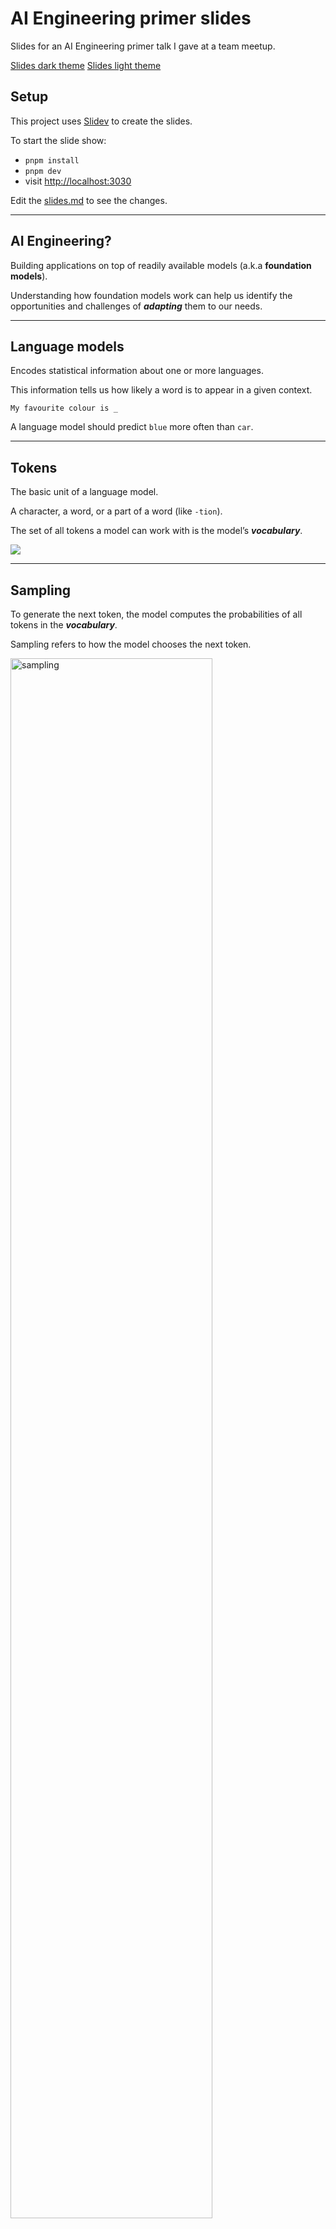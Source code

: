 # AI Engineering primer slides

Slides for an AI Engineering primer talk I gave at a team meetup.

[Slides dark theme](./AI%20Engineering%20Primer%20-%20Dark.pdf)
[Slides light theme](./AI%20Engineering%20Primer%20-%20Light.pdf)

## Setup

This project uses [Slidev](https://sli.dev/) to create the slides.

To start the slide show:

- `pnpm install`
- `pnpm dev`
- visit <http://localhost:3030>

Edit the [slides.md](./slides.md) to see the changes.

---

## AI Engineering?

Building applications on top of readily available models (a.k.a **foundation models**).

Understanding how foundation models work can help us identify the opportunities and challenges of **_adapting_** them to our needs.

---

## Language models

Encodes statistical information about one or more languages.

This information tells us how likely a word is to appear in a given context.

```
My favourite colour is _

```

A language model should predict `blue` more often than `car`.

---

## Tokens

The basic unit of a language model.

A character, a word, or a part of a word (like `-tion`).

The set of all tokens a model can work with is the model’s **_vocabulary_**.

![](./images/tokens.png)

---

## Sampling

To generate the next token, the model computes the probabilities of all tokens in the **_vocabulary_**.

Sampling refers to how the model chooses the next token.

<img src="./images/sampling.png" alt="sampling" width="80%" />

---

## Greedy sampling

A common sampling strategy is to pick the outcome with the highest probability.

This works for classification, but creates _boring_ outputs.

Instead of picking the next most likely token, the model can sample according to the probability distributions of all possible values.

<img src="./images/sampling.png" alt="sampling" width="80%" />

---

## Sampling: Logits

Each **_logit_** of a **_logit vector_** corresponds to a token from the model's **_vocabulary_**.

Larger logit values correspond to higher probabilities.

<img src="./images/logits.png" alt="logits" width="50%" />

---

## Sampling: Logprobs

Short for log probabilities, represent the probabilities of each token in the log scale.

Higher logprob values (closer to zero) indicate greater certainty in a token’s selection.

Not all model providers expose logprobs.

<img src="./images/logprobs.png" alt="logprobs" width="80%" />

---

## Sampling: Logprobs

Short for **_log probabilities_**, represent how likely each token is to be the next token in the sequence.

```ts
const prompt = `The unicorn's favourite colour is `
```

```json
{
  "token": "pink",
  "logprob": -0.15612991, // = 0.855 probability of pink
  "topLogprobs": [
    { "token": "pink", "logprob": -0.15612991 }, // = 0.855 probability of pink
    { "token": "spark", "logprob": -2.6561298 }, // = 0.070 probability of spark
    { "token": "rain", "logprob": -3.2811298 }, // = 0.037 probability of rain
    { "token": "purple", "logprob": -3.5311298 }, // = 0.031 probability of purple
    { "token": "blue", "logprob": -5.28113 } // = 0.005 probability of blue
  ]
}
```

Use `Math.exp()` to convert logprobs to probabilities (values between 0 and 1).

---

## Sampling strategies

## Temperature

Redistributes the probabilities of the possible values.

A higher temperature:

- 👇 reduces the probabilities of common tokens.
- 👆 increases the probabilities of rarer tokens.

This enables models to create more creative responses.

It’s common to set the temperature to 0 for a consistent output.

---

## Sampling strategies

### Top-k

Selects the top k logits before calculating the softmax.

👇 smaller k values make the text more predictable but less interesting.

```json
// Top-k = 3
[
  { "token": "pink", "logprob": -0.15612991 }, // ✅
  { "token": "spark", "logprob": -2.6561298 }, // ✅
  { "token": "rain", "logprob": -3.2811298 }, // ✅
  { "token": "purple", "logprob": -3.5311298 }, // ❌
  { "token": "blue", "logprob": -5.28113 } // ❌
]
```

---

## Sampling strategies

### Top-p (nucleus sampling)

Limits the set of tokens to those with the highest probability.

A top-p value of 0.9 means the model looks at words that together exceed 90% probability.

```json
// Top-p = 0.9
[
  { "token": "pink", "logprob": -0.15612991 }, // = 0.855 probability (cumulative = 0.855) ✅
  { "token": "spark", "logprob": -2.6561298 }, // = 0.070 probability (cumulative = 0.925) ✅
  { "token": "rain", "logprob": -3.2811298 }, // = 0.037 probability ❌
  { "token": "purple", "logprob": -3.5311298 }, // = 0.031 probability ❌
  { "token": "blue", "logprob": -5.28113 } // = 0.005 probability ❌
]
```

---

## Prompt Engineering

How to get AI models to express the desirable behaviors from the input alone, without changing the model weights.

What works for prompt engineering has changed rapidly as models became stronger.

- Write clear and explicit Instructions
  - Ask it to adopt a persona to shift perspective
  - Provide examples
  - Ask for structured outputs
- Provide sufficient context
- Split up complex tasks
- Chain of thought (CoT) – ask it to think step by step, although reasoning models do this now.

---

## Evaluation

Lots of things can go wrong with AI systems, due to their probabilistic and evolving nature.

Evaluation is vital to ensure the model behaves as expected and gives confidence when making changes to the system, e.g. new prompts, models, or workflows.

Evaluation can be exact (e.g. functional correctness) or approximate (e.g. similarity).

Evaluation can be conducted by a human, AI system, "unit" tests, or a combo.

---

## Tools

Augmenting LLMs with tools (functions), to allow them to:

- Use data from the world to ground it with information from the real world (e.g. get the weather, retrieval augmented generation (RAG)).
- Interact with the world (e.g. write a file to your computer).
- Get feedback from these tools to know if they correctly performed the task.

---

## Tools

### Get the weather

```ts
import { tool } from 'ai'
import { z } from 'zod'

const getWeatherTool = tool({
  description: 'Get the current weather in the specified city',
  parameters: z.object({
    city: z.string().describe('The city to get the weather for'),
  }),
  execute: async ({ city }) => {
    const response = await fetch(
      `https://api.openweathermap.org/data/2.5/weather?q=${city}`,
    )
    const data = await response.json()
    return `The weather in ${city} is ${data.main.temp}°C and ${data.weather[0].description}.`
  },
})
```

---

## Tools – Model Context Protocol (MCP)

MCP is an open protocol that standardises how applications provide context and tools to LLMs.

Providers can implement MCP to allow LLMs to interact with their services, e.g. [Exa MCP server](https://github.com/exa-labs/exa-mcp-server).

We can create our own MCP servers to interact with local tools, e.g. an [Obsidian notes reader](https://smithery.ai/server/mcp-obsidian).

[modelcontextprotocol.io](https://modelcontextprotocol.io)

---

## Workflows and Agents

Workflows are a way to orchestrate AI tools to solve tasks more complex than a single prompt.

Agents choose which tools to use based on the input (e.g. user prompt) and the tool's documentation.

<img src="./images/workflows-agents.jpg" alt="Agents and Workflows" width="50%" />

---

<img src="./images/workflows-agents.jpg" alt="Agents and Workflows" width="80%" />

---

## Considerations when creating AI systems

1. **Probabilistic vs deterministic**. For which problems is the probabilistic nature of foundation models beneficial?

2. **Evaluation** is more complex and involved than deterministic software.

3. **Tools allow a mixed approach**: AI _predicting_ which _deterministic_ tools to use.

4. **Workflow patterns**, e.g. chaining, parallelisation.

5. **Aim for simplicity** before introducing complexity as required. Don't jump to an agentic approach if a more simple, controlled workflow will suffice.

6. **Foundation models are evolving rapidly**, changing the landscape of what's possible/expected.

---

## Group Discussion

- Thoughts or questions?
- How do you use AI day-to-day? Predict how you might use it in 2026?
- How could we use AI systems to automate small tasks, or big tasks?
- How could we use AI systems to improve our products?

---

## Self-supervision → the ChatGPT era

Language models have been around for a while.

They've been able to grow to the scale they are today with **_self-supervision_**.

In **_self-supervision_**, the model can infer labels from the input data (words on the internet).

---

## Self-supervision example

For example, the sentence "This is the way." gives six training samples:

```ts
1. `<BOS (beginning of sentence)>` → `This`
2. `<BOS>`, `This` → `is`
3. `<BOS>`, `This`, `is` → `the`
4. `<BOS>`, `This`, `is`, `the` → `way`
5. `<BOS>`, `This`, `is`, `the`, `way` → `.`
6. `<BOS>`,`This`, `is`, `the`, `way`, `.` → `<EOS (end of sentence)>`
```

---

## Sources

- [AI Engineering – Chip Huyen](https://www.oreilly.com/library/view/ai-engineering/9781098166298/)
- [Building Effective AI Agents – Anthropic](https://www.anthropic.com/engineering/building-effective-agents)
- [AI Hero](https://www.aihero.dev/building-effective-agents)
- [OpenAI Cookbook](https://cookbook.openai.com/examples/using_logprobs)
- [Model Context Protocol](https://modelcontextprotocol.io)
